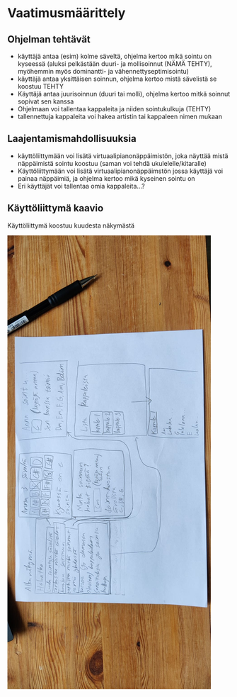 # Vaatimusmäärittely
## Ohjelman tehtävät 
- käyttäjä antaa (esim) kolme säveltä, ohjelma kertoo mikä sointu on kyseessä (aluksi pelkästään duuri- ja mollisoinnut (NÄMÄ TEHTY), myöhemmin myös dominantti- ja vähennettyseptimisointu)
- käyttäjä antaa yksittäisen soinnun, ohjelma kertoo mistä sävelistä se koostuu TEHTY
- Käyttäjä antaa juurisoinnun (duuri tai molli), ohjelma kertoo mitkä soinnut sopivat sen kanssa
- Ohjelmaan voi tallentaa kappaleita ja niiden sointukulkuja (TEHTY)
- tallennettuja kappaleita voi hakea artistin tai kappaleen nimen mukaan


## Laajentamismahdollisuuksia
- käyttöliittymään voi lisätä virtuaalipianonäppäimistön, joka näyttää mistä näppäimistä sointu koostuu (saman voi tehdä ukulelelle/kitaralle)
- Käyttöliittymään voi lisätä virtuaalipianonäppäimstön jossa käyttäjä voi painaa näppäimiä, ja ohjelma kertoo mikä kyseinen sointu on 
- Eri käyttäjät voi tallentaa omia kappaleita...?


## Käyttöliittymä kaavio
Käyttöliittymä koostuu kuudesta näkymästä

![Käyttöliittymakaavio](/dokumentaatio/kuvat/kayttoliittymakaavio.jpg)
